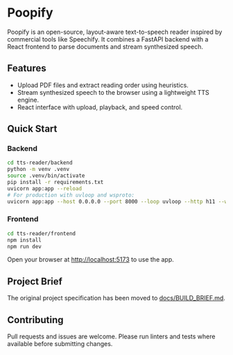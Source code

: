 # Poopify

Poopify is an open-source, layout-aware text-to-speech reader inspired by commercial tools like Speechify. It combines a FastAPI backend with a React frontend to parse documents and stream synthesized speech.

## Features

- Upload PDF files and extract reading order using heuristics.
- Stream synthesized speech to the browser using a lightweight TTS engine.
- React interface with upload, playback, and speed control.

## Quick Start

### Backend

```bash
cd tts-reader/backend
python -m venv .venv
source .venv/bin/activate
pip install -r requirements.txt
uvicorn app:app --reload
# For production with uvloop and wsproto:
uvicorn app:app --host 0.0.0.0 --port 8000 --loop uvloop --http h11 --ws wsproto
```

### Frontend

```bash
cd tts-reader/frontend
npm install
npm run dev
```

Open your browser at [http://localhost:5173](http://localhost:5173) to use the app.

## Project Brief

The original project specification has been moved to [docs/BUILD_BRIEF.md](docs/BUILD_BRIEF.md).

## Contributing

Pull requests and issues are welcome. Please run linters and tests where available before submitting changes.

